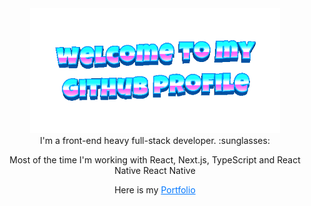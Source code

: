 <div align="center">
    <img src="./welcome-header.gif" alt="welcome-header" height="200">
</div>

<div  align="center">
I'm a front-end heavy full-stack developer. :sunglasses: 

Most of the time I'm working with React, Next.js, TypeScript and React Native React Native

Here is my <a style="color: #0077FF;" href="https://www.youtube.com/watch?v=dQw4w9WgXcQ">Portfolio</a>
</div>
